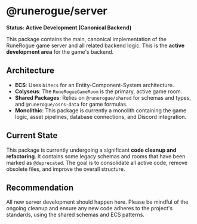 # @runerogue/server

**Status: Active Development (Canonical Backend)**

This package contains the main, canonical implementation of the RuneRogue game server and all related backend logic. This is the **active development area** for the game's backend.

## Architecture

- **ECS**: Uses `bitecs` for an Entity-Component-System architecture.
- **Colyseus**: The `RuneRogueGameRoom` is the primary, active game room.
- **Shared Packages**: Relies on `@runerogue/shared` for schemas and types, and `@runerogue/osrs-data` for game formulas.
- **Monolithic**: This package is currently a monolith containing the game logic, asset pipelines, database connections, and Discord integration.

## Current State

This package is currently undergoing a significant **code cleanup and refactoring**. It contains some legacy schemas and rooms that have been marked as `@deprecated`. The goal is to consolidate all active code, remove obsolete files, and improve the overall structure.

## Recommendation

All new server development should happen here. Please be mindful of the ongoing cleanup and ensure any new code adheres to the project's standards, using the shared schemas and ECS patterns. 